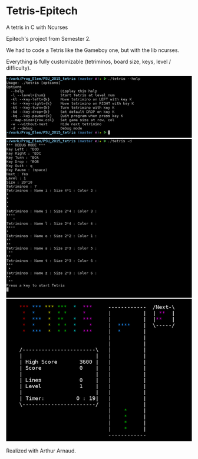 # Tetris-Epitech
A tetris in C with Ncurses

Epitech's project from Semester 2.

We had to code a Tetris like the Gameboy one, but with the lib ncurses.

Everything is fully customizable (tetriminos, board size, keys, level / difficulty).

![Game Screenshot](/help.png?raw=true "Help Screen")
![Game Screenshot](/debug.png?raw=true "Debug mode")
![Game Screenshot](/game.png?raw=true "Game")

Realized with Arthur Arnaud.
